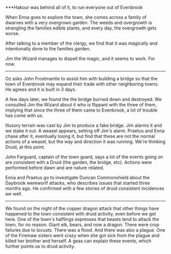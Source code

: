 ***Hakour was behind all of it, to run everyone out of Evenbrook

When Enna goes to explore the town, she comes across a family of dwarves with a very overgrown garden. The weeds and overgrowth is strangling the families edible plants, and every day, the overgrowth gets worse.

After talking to a member of the clergy, we find that it was magically and intentionally done to the families garden.

Jim the Wizard manages to dispell the magic, and it seems to work. For now.

***********************************************************************************

Oz asks John Frostmantle to assist him with building a bridge so that the town of Evenbrook may expand their trade with other neighboring towns. He agrees and it is built in 3 days.

A few days later, we found the the bridge burned down and destroyed. We consulted Jim the Wizard about it who is flippant with the three of them, implying that since the three of them came to Evenbrook, a lot of trouble has come with us.

Illusory terrain was cast by Jim to produce a fake bridge. Jim alarms it and we stake it out. A weasel appears, setting off Jim's alarm. Praetus and Enna chase after it, eventually losing it, but find that these are not the normal actions of a weasel, but the way and direction it was running. We're thinking Druid, at this point.

John Farguard, captain of the town guard, says a lot of the events going on are consistent with a Druid (the garden, the bridge, etc). Actions were performed before dawn and are nature related.

Enna and Praetus go to investigate Duncan Commonshield about the Daybrook wereworlf attacks, who describes issues that started three months ago. He confirmed with a few stories of druid consistent incidences aw well.

***********************************************************************************

We found on the night of the copper dragon attack that other things have happened to the town consistent with druid activity, even before we got here. One of the town's halflings expresses that beasts tend to attack the town, for no reason. Giant elk, bears, and now a dragon. There were crop failures due to locusts. There was a flood. And there was also a plague. One of the Firemaw sisters went crazy when she got sick from the plague and killed her brother and herself. A geas can explain these events, which further points us to druid activity.